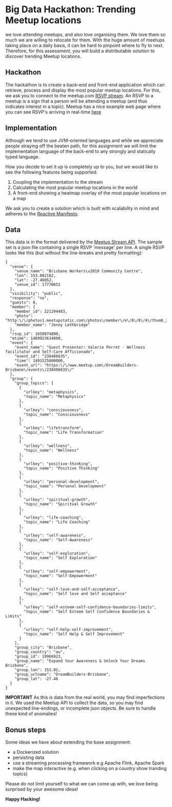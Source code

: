 # Big Data Hackathon: Trending Meetup locations 
we love attending meetups, and also love organising them. We love them so much we are willing to relocate for them. With the huge amount of meetups taking place on a daily basis, it can be hard to pinpoint where to fly to next. Therefore, for this assessment, you will build a distributable solution to discover trending Meetup locations. 

## Hackathon
The hackathon is to create a back-end and front-end application which can retrieve, process and display the most popular meetup locations. For this, we ask you to connect to the meetup.com [RSVP stream](http://meetup.github.io/stream/rsvpTicker/). An RSVP to a meetup is a sign that a person will be attending a meetup (and thus indicates interest in a topic). Meetup has a nice example web page where you can see RSVP's arriving in real-time [here](http://meetup.github.io/stream/rsvpTicker/)

## Implementation
Although we tend to use JVM-oriented languages and while we appreciate people straying off the beaten path, for this assignment we will limit the implementation language of the back-end to any strongly and statically typed language.

How you decide to set it up is completely up to you, but we would like to see the following features being supported:
1. Coupling the implementation to the stream
1. Calculating the most popular meetup locations in the world
1. A front-end showing a heatmap overlay of the most popular locations on a map

We ask you to create a solution which is built with scalability in mind and adheres to the [Reactive Manifesto](https://www.reactivemanifesto.org/).

## Data
This data is in the format delivered by the [Meetup Stream API](https://www.meetup.com/meetup_api/docs/stream/2/rsvps). The sample set is a json file containing a single RSVP 'message' per line.
A single RSVP looks like this (but without the line-breaks and pretty formatting):
```
{
  "venue": {
    "venue_name": "Brisbane Workers\u2019 Community Centre",
    "lon": 153.002182,
    "lat": -27.46052,
    "venue_id": 17770652
  },
  "visibility": "public",
  "response": "no",
  "guests": 0,
  "member": {
    "member_id": 221294483,
    "photo": "http:\/\/photos1.meetupstatic.com\/photos\/member\/e\/8\/0\/4\/thumb_263939396.jpeg",
    "member_name": "Jenny Lethbridge"
  },
  "rsvp_id": 1658874890,
  "mtime": 1489923634000,
  "event": {
    "event_name": "Guest Presenter: Valerie Perret - Wellness facilitator and Self-Care Afficionado",
    "event_id": "238486635",
    "time": 1491525000000,
    "event_url": "https:\/\/www.meetup.com\/DreamBuilders-Brisbane\/events\/238486635\/"
  },
  "group": {
    "group_topics": [
      {
        "urlkey": "metaphysics",
        "topic_name": "Metaphysics"
      },
      {
        "urlkey": "consciousness",
        "topic_name": "Consciousness"
      },
      {
        "urlkey": "lifetransform",
        "topic_name": "Life Transformation"
      },
      {
        "urlkey": "wellness",
        "topic_name": "Wellness"
      },
      {
        "urlkey": "positive-thinking",
        "topic_name": "Positive Thinking"
      },
      {
        "urlkey": "personal-development",
        "topic_name": "Personal Development"
      },
      {
        "urlkey": "spiritual-growth",
        "topic_name": "Spiritual Growth"
      },
      {
        "urlkey": "life-coaching",
        "topic_name": "Life Coaching"
      },
      {
        "urlkey": "self-awareness",
        "topic_name": "Self-Awareness"
      },
      {
        "urlkey": "self-exploration",
        "topic_name": "Self Exploration"
      },
      {
        "urlkey": "self-empowerment",
        "topic_name": "Self-Empowerment"
      },
      {
        "urlkey": "self-love-and-self-acceptance",
        "topic_name": "Self love and Self acceptance"
      },
      {
        "urlkey": "self-esteem-self-confidence-boundaries-limits",
        "topic_name": "Self Esteem Self Confidence Boundaries & Limits"
      },
      {
        "urlkey": "self-help-self-improvement",
        "topic_name": "Self Help & Self Improvement"
      }
    ],
    "group_city": "Brisbane",
    "group_country": "au",
    "group_id": 19966923,
    "group_name": "Expand Your Awareness & Unlock Your Dreams   Brisbane",
    "group_lon": 153.02,
    "group_urlname": "DreamBuilders-Brisbane",
    "group_lat": -27.46
  }
}
```
__IMPORTANT__
As this is data from the real world, you may find imperfections in it. We used the Meetup API to collect the data, so you may find unexpected line-endings, or incomplete json objects. Be sure to handle these kind of anomalies!

## Bonus steps
Some ideas we have about extending the base assignment:
 - a Dockerized solution
 - persisting data
 - use a streaming processing framework e.g Apache Flink, Apache Spark
 - make the map interactive (e.g. when clicking on a country show tranding topics)

Please do not limit yourself to what we can come up with, we love being surprised by your awesome ideas! 

__Happy Hacking!__